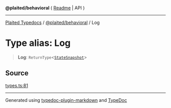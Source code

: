 **@plaited/behavioral** ( [Readme](../README.md) \| API )

***

[Plaited Typedocs](../../../modules.md) / [@plaited/behavioral](../modules.md) / Log

# Type alias: Log

> **Log**: `ReturnType`\<[`StateSnapshot`](../interfaces/StateSnapshot.md)\>

## Source

[types.ts:81](https://github.com/plaited/plaited/blob/95d1a1b/libs/behavioral/src/types.ts#L81)

***

Generated using [typedoc-plugin-markdown](https://www.npmjs.com/package/typedoc-plugin-markdown) and [TypeDoc](https://typedoc.org/)
